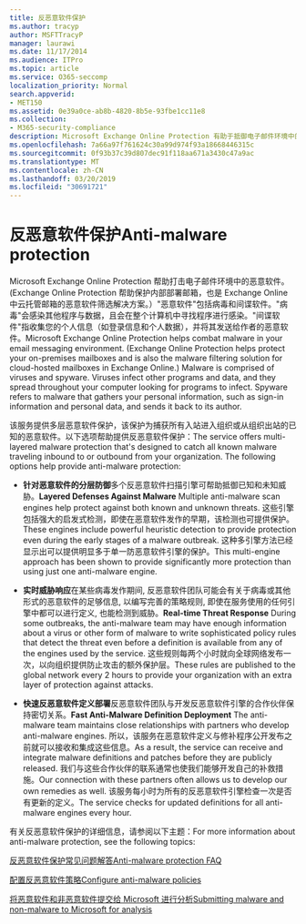 ```yaml
---
title: 反恶意软件保护
ms.author: tracyp
author: MSFTTracyP
manager: laurawi
ms.date: 11/17/2014
ms.audience: ITPro
ms.topic: article
ms.service: O365-seccomp
localization_priority: Normal
search.appverid:
- MET150
ms.assetid: 0e39a0ce-ab8b-4820-8b5e-93fbe1cc11e8
ms.collection:
- M365-security-compliance
description: Microsoft Exchange Online Protection 有助于抵御电子邮件环境中的恶意软件。 "恶意软件"包括病毒和间谍软件。 "病毒"会感染其他程序与数据，且会在整个计算机中寻找程序进行感染。 间谍软件指收集您的个人信息（如登录信息和个人数据），并将其发送给作者的恶意软件。
ms.openlocfilehash: 7a66a97f761624c30a99d974f93a18668446315c
ms.sourcegitcommit: 0f93b37c39d807dec91f118aa671a3430c47a9ac
ms.translationtype: MT
ms.contentlocale: zh-CN
ms.lasthandoff: 03/20/2019
ms.locfileid: "30691721"
---
```

# <a name="anti-malware-protection"></a><span data-ttu-id="231db-106">反恶意软件保护</span><span class="sxs-lookup"><span data-stu-id="231db-106">Anti-malware protection</span></span>

<span data-ttu-id="231db-p102">Microsoft Exchange Online Protection 帮助打击电子邮件环境中的恶意软件。(Exchange Online Protection 帮助保护内部部署邮箱，也是 Exchange Online 中云托管邮箱的恶意软件筛选解决方案。）"恶意软件"包括病毒和间谍软件。"病毒"会感染其他程序与数据，且会在整个计算机中寻找程序进行感染。"间谍软件"指收集您的个人信息（如登录信息和个人数据），并将其发送给作者的恶意软件。</span><span class="sxs-lookup"><span data-stu-id="231db-p102">Microsoft Exchange Online Protection helps combat malware in your email messaging environment. (Exchange Online Protection helps protect your on-premises mailboxes and is also the malware filtering solution for cloud-hosted mailboxes in Exchange Online.) Malware is comprised of viruses and spyware. Viruses infect other programs and data, and they spread throughout your computer looking for programs to infect. Spyware refers to malware that gathers your personal information, such as sign-in information and personal data, and sends it back to its author.</span></span> 
  
<span data-ttu-id="231db-p103">该服务提供多层恶意软件保护，该保护为捕获所有入站进入组织或从组织出站的已知的恶意软件。以下选项帮助提供反恶意软件保护：</span><span class="sxs-lookup"><span data-stu-id="231db-p103">The service offers multi-layered malware protection that's designed to catch all known malware traveling inbound to or outbound from your organization. The following options help provide anti-malware protection:</span></span>
  
- <span data-ttu-id="231db-113">**针对恶意软件的分层防御**多个反恶意软件扫描引擎可帮助抵御已知和未知威胁。</span><span class="sxs-lookup"><span data-stu-id="231db-113">**Layered Defenses Against Malware** Multiple anti-malware scan engines help protect against both known and unknown threats.</span></span> <span data-ttu-id="231db-114">这些引擎包括强大的启发式检测，即使在恶意软件发作的早期，该检测也可提供保护。</span><span class="sxs-lookup"><span data-stu-id="231db-114">These engines include powerful heuristic detection to provide protection even during the early stages of a malware outbreak.</span></span> <span data-ttu-id="231db-115">这种多引擎方法已经显示出可以提供明显多于单一防恶意软件引擎的保护。</span><span class="sxs-lookup"><span data-stu-id="231db-115">This multi-engine approach has been shown to provide significantly more protection than using just one anti-malware engine.</span></span> 
    
- <span data-ttu-id="231db-116">**实时威胁响应**在某些病毒发作期间, 反恶意软件团队可能会有关于病毒或其他形式的恶意软件的足够信息, 以编写完善的策略规则, 即使在服务使用的任何引擎中都可以进行定义, 也能检测到威胁。</span><span class="sxs-lookup"><span data-stu-id="231db-116">**Real-time Threat Response** During some outbreaks, the anti-malware team may have enough information about a virus or other form of malware to write sophisticated policy rules that detect the threat even before a definition is available from any of the engines used by the service.</span></span> <span data-ttu-id="231db-117">这些规则每两个小时就向全球网络发布一次，以向组织提供防止攻击的额外保护层。</span><span class="sxs-lookup"><span data-stu-id="231db-117">These rules are published to the global network every 2 hours to provide your organization with an extra layer of protection against attacks.</span></span> 
    
- <span data-ttu-id="231db-118">**快速反恶意软件定义部署**反恶意软件团队与开发反恶意软件引擎的合作伙伴保持密切关系。</span><span class="sxs-lookup"><span data-stu-id="231db-118">**Fast Anti-Malware Definition Deployment** The anti-malware team maintains close relationships with partners who develop anti-malware engines.</span></span> <span data-ttu-id="231db-119">所以，该服务在恶意软件定义与修补程序公开发布之前就可以接收和集成这些信息。</span><span class="sxs-lookup"><span data-stu-id="231db-119">As a result, the service can receive and integrate malware definitions and patches before they are publicly released.</span></span> <span data-ttu-id="231db-120">我们与这些合作伙伴的联系通常也使我们能够开发自己的补救措施。</span><span class="sxs-lookup"><span data-stu-id="231db-120">Our connection with these partners often allows us to develop our own remedies as well.</span></span> <span data-ttu-id="231db-121">该服务每小时为所有的反恶意软件引擎检查一次是否有更新的定义。</span><span class="sxs-lookup"><span data-stu-id="231db-121">The service checks for updated definitions for all anti-malware engines every hour.</span></span> 
    
<span data-ttu-id="231db-122">有关反恶意软件保护的详细信息，请参阅以下主题：</span><span class="sxs-lookup"><span data-stu-id="231db-122">For more information about anti-malware protection, see the following topics:</span></span> 
  
[<span data-ttu-id="231db-123">反恶意软件保护常见问题解答</span><span class="sxs-lookup"><span data-stu-id="231db-123">Anti-malware protection FAQ </span></span>](anti-malware-protection-faq-eop.md)
  
[<span data-ttu-id="231db-124">配置反恶意软件策略</span><span class="sxs-lookup"><span data-stu-id="231db-124">Configure anti-malware policies</span></span>](configure-anti-malware-policies.md)
  
[<span data-ttu-id="231db-125">将恶意软件和非恶意软件提交给 Microsoft 进行分析</span><span class="sxs-lookup"><span data-stu-id="231db-125">Submitting malware and non-malware to Microsoft for analysis</span></span>](submitting-malware-and-non-malware-to-microsoft-for-analysis.md)
  


